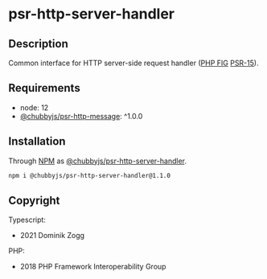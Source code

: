 # psr-http-server-handler

## Description

Common interface for HTTP server-side request handler ([PHP FIG][2] [PSR-15][3]).

## Requirements

 * node: 12
 * [@chubbyjs/psr-http-message][4]: ^1.0.0

## Installation

Through [NPM](https://www.npmjs.com) as [@chubbyjs/psr-http-server-handler][1].

```sh
npm i @chubbyjs/psr-http-server-handler@1.1.0
```

## Copyright

Typescript:
 * 2021 Dominik Zogg

PHP:
 * 2018 PHP Framework Interoperability Group

[1]: https://www.npmjs.com/package/@chubbyjs/psr-http-server-handler
[2]: https://www.php-fig.org/
[3]: https://www.php-fig.org/psr/psr-15/
[4]: https://www.npmjs.com/package/@chubbyjs/psr-http-message
